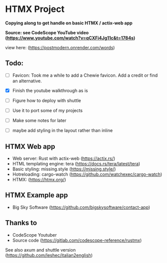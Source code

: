 # **HTMX Project**

**Copying along to get handle on basic HTMX / actix-web app**

**Source: see **CodeScope** YouTube video (https://www.youtube.com/watch?v=qCXFi4Jg11c&t=1784s)**

view here: (https://postmodern.onrender.com/words)

## **Todo:**

- [ ] Favicon: Took me a while to add a Chewie favicon. Add a credit or find an alternative.
- [x] Finish the youtube walkthrough as is
- [ ] Figure how to deploy with shuttle
- [ ] Use it to port some of my projects
- [ ] Make some notes for later
- [ ] maybe add styling in the layout rather than inline 


## **HTMX Web app**

- Web server: Rust with actix-web (https://actix.rs/)
- HTML templating engine: tera (https://docs.rs/tera/latest/tera)
- Basic styling: missing.style (https://missing.style/)
- Hotreloading: cargo-watch (https://github.com/watchexec/cargo-watch)
- HTMX: (https://htmx.org/)

## **HTMX Example app**

- Big Sky Software  (https://github.com/bigskysoftware/contact-app) 


## **Thanks to**

- CodeScope Youtuber 
- Source code (https://gitlab.com/codescope-reference/rustmx)


See also axum and shuttle version (https://github.com/leshec/italian2english)

